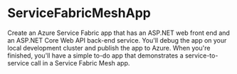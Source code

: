 # ServiceFabricMeshApp

Create an Azure Service Fabric app that has an ASP.NET web front end and an ASP.NET Core Web API back-end service.
You'll debug the app on your local development cluster and publish the app to Azure.
When you're finished, you'll have a simple to-do app that demonstrates a service-to-service call in a Service Fabric Mesh app.